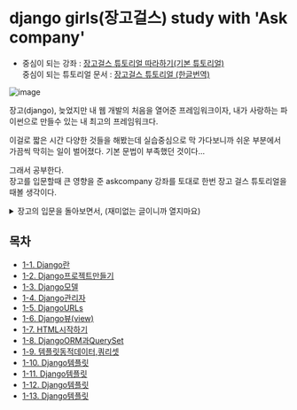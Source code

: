 # django girls(장고걸스) study with 'Ask company'

- 중심이 되는 강좌 : [장고걸스 튜토리얼 따라하기(기본 튜토리얼)](https://www.askcompany.kr/r/djangogirls/)  
중심이 되는 튜토리얼 문서 : [장고걸스 튜토리얼 (한글번역)](https://tutorial.djangogirls.org/ko/)

![image](https://user-images.githubusercontent.com/48408417/82525792-47689c00-9b6d-11ea-8c4c-1d4f12df45b9.png)

장고(django), 늦었지만 내 웹 개발의 처음을 열어준 프레임워크이자,   내가 사랑하는 파이썬으로 만들수 있는 내 최고의 프레임워크다. 

이걸로 짧은 시간 다양한 것들을 해봤는데 실습중심으로 막 가다보니까 쉬운 부분에서 가끔씩 막히는 일이 벌어졌다. 기본 문법이 부족했던 것이다...   

그래서 공부한다.   
장고를 입문할때 큰 영향을 준 askcompany 강좌를 토대로 한번 장고 걸스 튜토리얼을 때볼 생각이다.

<details>
    <summary>장고의 입문을 돌아보면서, (재미없는 글이니까 열지마요)</summary>
사실상 장고(django)를 가지고 여러 프로젝트를 해보았다. (물론2020년이 들어서야 늦게 시작했긴 했지만...)

이 장고는 내가 웹 백엔드(+풀스택)를 처음으로 개발해보게 된, 입문백프레임워크? 인데, 이 프레임워크를 접하게 된 계기가, 다름아닌Ask company의 영상이였다.

솔직히 그전까진 학교에서 하라는데로 하고, 공부하는데 솔솔한재미는 있어도 막 폭발적으로 밤을 세서 코딩을 하고싶진 않았다.  
근데 2019년 말, 우연히 시작한 크롤링에서 삘이 팍 꽃혀서 한동안 접어뒀던 파이썬 언어를 가지고 무에서 유를 공부해내기 시작했다.와... 정말 재밌었다.

물론 엄청 어려웠다. 걍 아무런 강의나 책도 없이 쌩으로 구글링으로주어들으면서 공부하였기에, 지식도 개판이였다. 

근데 유튜브로 askcompany의 이진석 코치분의 영상으로, 그동안 막혔던 코딩문제도  해결하면서 와... 엄청난 흐름과 마인드를 배웠다.
고수를 만난게, 그리고 그 고수가 가볍게 설명해주는게 하나하나   주옥같았다.

---

아무튼 이제는 지대로 입문할 시간일 것이다.  
이곳에서 이제 ask company의 강의를 들으면서, 정말로 내가좋아했던 크롤링과 장고의 끝까지 공부해볼 수 있으면 좋을 것 같다.
</details>

## 목차

- [1-1. Django란](https://github.com/Kimdonghyeon7645/django-girls_study_with_Ask-company/blob/master/1-01-Django란.md)
- [1-2. Django프로젝트만들기](https://github.com/Kimdonghyeon7645/django-girls_study_with_Ask-company/blob/master/1-02-Django프로젝트만들기.md)
- [1-3. Django모델](https://github.com/Kimdonghyeon7645/django-girls_study_with_Ask-company/blob/master/1-03-Django모델.md)
- [1-4. Django관리자](https://github.com/Kimdonghyeon7645/django-girls_study_with_Ask-company/blob/master/1-04-Django관리자.md)
- [1-5. DjangoURLs](https://github.com/Kimdonghyeon7645/django-girls_study_with_Ask-company/blob/master/1-05-DjangoURLs.md)
- [1-6. Django뷰(view)](https://github.com/Kimdonghyeon7645/django-girls_study_with_Ask-company/blob/master/1-06-Django뷰(view).md)
- [1-7. HTML시작하기](https://github.com/Kimdonghyeon7645/django-girls_study_with_Ask-company/blob/master/1-07-HTML시작하기.md)
- [1-8. DjangoORM과QuerySet](https://github.com/Kimdonghyeon7645/django-girls_study_with_Ask-company/blob/master/1-08-DjangoORM과QuerySet.md)
- [1-9. 템플릿동적데이터,쿼리셋](https://github.com/Kimdonghyeon7645/django-girls_study_with_Ask-company/blob/master/1-09-템플릿동적데이터,쿼리셋.md)
- [1-10. Django템플릿](https://github.com/Kimdonghyeon7645/django-girls_study_with_Ask-company/blob/master/1-10-Django템플릿.md)
- [1-11. Django템플릿](https://github.com/Kimdonghyeon7645/django-girls_study_with_Ask-company/blob/master/1-11-Django정적(static)파일,CSS사용하기.md)
- [1-12. Django템플릿](https://github.com/Kimdonghyeon7645/django-girls_study_with_Ask-company/blob/master/1-12-Django템플릿상속(확장)하기.md)
- [1-13. Django템플릿](https://github.com/Kimdonghyeon7645/django-girls_study_with_Ask-company/blob/master/1-13-애플리케이션확장.md)